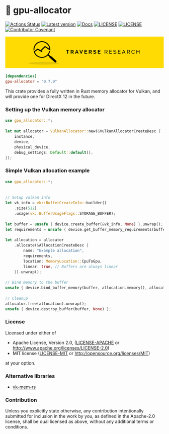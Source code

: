 📒 gpu-allocator
=

[![Actions Status](https://github.com/Traverse-Research/gpu-allocator/workflows/CI/badge.svg)](https://github.com/Traverse-Research/gpu-allocator/actions)
[![Latest version](https://img.shields.io/crates/v/gpu-allocator.svg)](https://crates.io/crates/gpu-allocator)
[![Docs](https://docs.rs/gpu-allocator/badge.svg)](https://docs.rs/gpu-allocator/)
[![LICENSE](https://img.shields.io/badge/license-MIT-blue.svg)](LICENSE-MIT)
[![LICENSE](https://img.shields.io/badge/license-apache-blue.svg)](LICENSE-APACHE)
[![Contributor Covenant](https://img.shields.io/badge/contributor%20covenant-v1.4%20adopted-ff69b4.svg)](../main/CODE_OF_CONDUCT.md)

[![Banner](banner.png)](https://traverseresearch.nl)

```toml
[dependencies]
gpu-allocator = "0.7.0"
```

This crate provides a fully written in Rust memory allocator for Vulkan, and will provide one for DirectX 12 in the future.

### Setting up the Vulkan memory allocator

```rust
use gpu_allocator::*;

let mut allocator = VulkanAllocator::new(&VulkanAllocatorCreateDesc {
    instance,
    device,
    physical_device,
    debug_settings: Default::default(),
});
```

### Simple Vulkan allocation example

```rust
use gpu_allocator::*;


// Setup vulkan info
let vk_info = vk::BufferCreateInfo::builder()
    .size(512)
    .usage(vk::BufferUsageFlags::STORAGE_BUFFER);

let buffer = unsafe { device.create_buffer(&vk_info, None) }.unwrap();
let requirements = unsafe { device.get_buffer_memory_requirements(buffer) };

let allocation = allocator
    .allocate(&AllocationCreateDesc {
        name: "Example allocation",
        requirements,
        location: MemoryLocation::CpuToGpu,
        linear: true, // Buffers are always linear
    }).unwrap();

// Bind memory to the buffer
unsafe { device.bind_buffer_memory(buffer, allocation.memory(), allocation.offset()).unwrap() };

// Cleanup
allocator.free(allocation).unwrap();
unsafe { device.destroy_buffer(buffer, None) };
```

### License

Licensed under either of

* Apache License, Version 2.0, ([LICENSE-APACHE](../master/LICENSE-APACHE) or http://www.apache.org/licenses/LICENSE-2.0)
* MIT license ([LICENSE-MIT](../master/LICENSE-MIT) or http://opensource.org/licenses/MIT)

at your option.

### Alternative libraries
* [vk-mem-rs](https://github.com/gwihlidal/vk-mem-rs)

### Contribution

Unless you explicitly state otherwise, any contribution intentionally
submitted for inclusion in the work by you, as defined in the Apache-2.0
license, shall be dual licensed as above, without any additional terms or
conditions.
